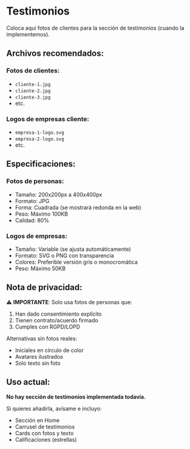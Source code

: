 # Testimonios

Coloca aquí fotos de clientes para la sección de testimonios (cuando la implementemos).

## Archivos recomendados:

### Fotos de clientes:
- `cliente-1.jpg`
- `cliente-2.jpg`
- `cliente-3.jpg`
- etc.

### Logos de empresas cliente:
- `empresa-1-logo.svg`
- `empresa-2-logo.svg`
- etc.

## Especificaciones:

### Fotos de personas:
- Tamaño: 200x200px a 400x400px
- Formato: JPG
- Forma: Cuadrada (se mostrará redonda en la web)
- Peso: Máximo 100KB
- Calidad: 80%

### Logos de empresas:
- Tamaño: Variable (se ajusta automáticamente)
- Formato: SVG o PNG con transparencia
- Colores: Preferible versión gris o monocromática
- Peso: Máximo 50KB

## Nota de privacidad:
⚠️ **IMPORTANTE**: Solo usa fotos de personas que:
1. Han dado consentimiento explícito
2. Tienen contrato/acuerdo firmado
3. Cumples con RGPD/LOPD

Alternativas sin fotos reales:
- Iniciales en círculo de color
- Avatares ilustrados
- Solo texto sin foto

## Uso actual:
**No hay sección de testimonios implementada todavía.**

Si quieres añadirla, avísame e incluyo:
- Sección en Home
- Carrusel de testimonios
- Cards con fotos y texto
- Calificaciones (estrellas)
